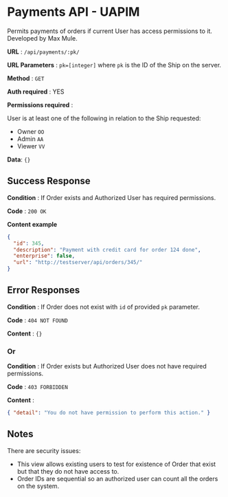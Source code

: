 # Payments API - UAPIM

Permits payments of orders if current User has access permissions to it.
Developed by Max Mule.

**URL** : `/api/payments/:pk/`

**URL Parameters** : `pk=[integer]` where `pk` is the ID of the Ship on the
server.

**Method** : `GET`

**Auth required** : YES

**Permissions required** :

User is at least one of the following in relation to the Ship requested:

- Owner `OO`
- Admin `AA`
- Viewer `VV`

**Data**: `{}`

## Success Response

**Condition** : If Order exists and Authorized User has required permissions.

**Code** : `200 OK`

**Content example**

```json
{
  "id": 345,
  "description": "Payment with credit card for order 124 done",
  "enterprise": false,
  "url": "http://testserver/api/orders/345/"
}
```

## Error Responses

**Condition** : If Order does not exist with `id` of provided `pk` parameter.

**Code** : `404 NOT FOUND`

**Content** : `{}`

### Or

**Condition** : If Order exists but Authorized User does not have required
permissions.

**Code** : `403 FORBIDDEN`

**Content** :

```json
{ "detail": "You do not have permission to perform this action." }
```

## Notes

There are security issues:

- This view allows existing users to test for existence of Order that exist
  but that they do not have access to.
- Order IDs are sequential so an authorized user can count all the orders
  on the system.
